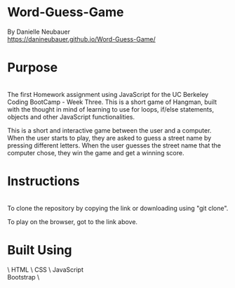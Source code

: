 # Word-Guess-Game
By Danielle Neubauer \
https://danineubauer.github.io/Word-Guess-Game/

# Purpose
\
The first Homework assignment using JavaScript for the UC Berkeley Coding BootCamp - Week Three. This is a short game of Hangman, built with the thought in mind of learning to use for loops, if/else statements, objects and other JavaScript functionalities. 

This is a short and interactive game between the user and a computer. When the user starts to play, they are asked to guess a street name by pressing different letters. When the user guesses the street name that the computer chose, they win the game and get a winning score. 

# Instructions
\
To clone the repository by copying the link or downloading using "git clone". 

To play on the browser, got to the link above. 

# Built Using
\ 
HTML \ 
CSS \ 
JavaScript \
Bootstrap \

